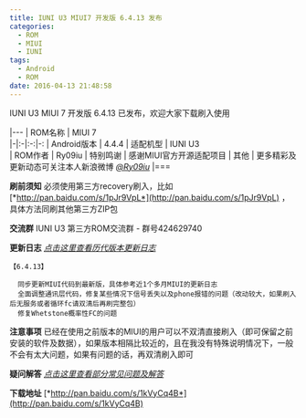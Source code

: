 ```yaml
---
title: IUNI U3 MIUI7 开发版 6.4.13 发布
categories:
  - ROM
  - MIUI
  - IUNI
tags:
  - Android
  - ROM
date: 2016-04-13 21:48:58
---
```

IUNI U3 MIUI 7 开发版 6.4.13 已发布，欢迎大家下载刷入使用

|---
| ROM名称 | MIUI 7   
|-|:-|:-:|-:
| Android版本 | 4.4.4 
| 适配机型 | IUNI U3   
| ROM作者 | Ry09iu
| 特别鸣谢 | 感谢MIUI官方开源适配项目
| 其他 | 更多精彩及更新动态可关注本人新浪微博 [*@Ry09iu*](http://weibo.com/zuhdroid)
|===
 
<!-- more -->

**刷前须知**
必须使用第三方recovery刷入，比如 [*http://pan.baidu.com/s/1pJr9VpL*](http://pan.baidu.com/s/1pJr9VpL) ，具体方法同刷其他第三方ZIP包

**交流群**
IUNI U3 第三方ROM交流群 - 群号424629740

**更新日志** 
[*点击这里查看历代版本更新日志*](http://ry09iu.github.io/rom/miui/iuni/2016/04/19/iuni-u3-miui-changelog.html)

```
【6.4.13】

  同步更新MIUI代码到最新版，具体参考近1个多月MIUI的更新日志
  全面调整通讯层代码，修复某些情况下信号丢失以及phone报错的问题（改动较大，如果刷入后无服务或者循环fc请双清后再刷完整包）
  修复Whetstone概率性FC的问题
```

**注意事项** 
已经在使用之前版本的MIUI的用户可以不双清直接刷入（即可保留之前安装的软件及数据），如果版本相隔比较近的，且在我没有特殊说明情况下，一般不会有太大问题，如果有问题的话，再双清刷入即可

**疑问解答** 
[*点击这里查看部分常见问题及解答*](http://ry09iu.github.io/rom/miui/iuni/2016/04/19/iuni-u3-miui-info.html)

**下载地址** 
[*http://pan.baidu.com/s/1kVyCq4B*](http://pan.baidu.com/s/1kVyCq4B)



